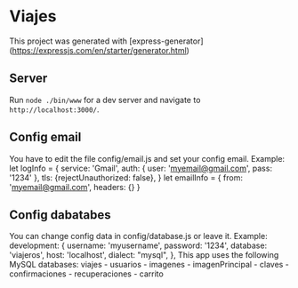 # Viajes

This project was generated with [express-generator] (https://expressjs.com/en/starter/generator.html)

## Server
	
Run `node ./bin/www` for a dev server and navigate to `http://localhost:3000/`.

## Config email

You have to edit the file config/email.js and set your config email. Example:
let logInfo = {
    service: 'Gmail',
    auth: {
        user: 'myemail@gmail.com',
        pass: '1234'
    },
    tls: {rejectUnauthorized: false},
}
let emailInfo = {
    from: 'myemail@gmail.com',
    headers: {}
}

## Config dabatabes

You can change config data in config/database.js or leave it. Example:
  development: {
    username: 'myusername',
    password: '1234',
    database: 'viajeros',
    host: 'localhost',
    dialect: "mysql",
  },
This app uses the following MySQL databases:
viajes - usuarios - imagenes - imagenPrincipal - claves - confirmaciones - recuperaciones - carrito
